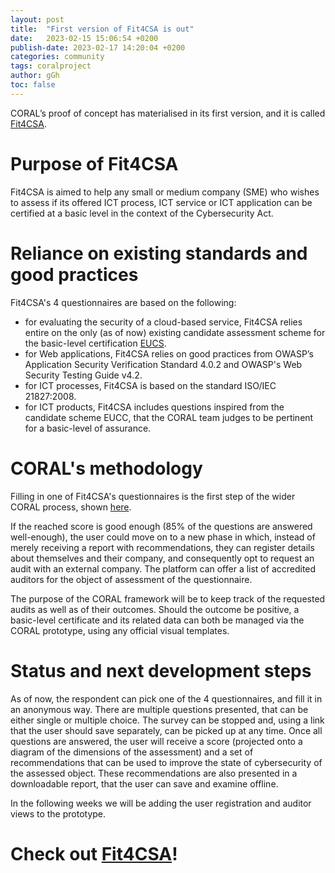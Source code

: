 ```yaml
---
layout: post
title:  "First version of Fit4CSA is out"
date:   2023-02-15 15:06:54 +0200
publish-date: 2023-02-17 14:20:04 +0200
categories: community
tags: coralproject
author: gGh
toc: false
---
```


CORAL’s proof of concept has materialised in its first version, and it is called [Fit4CSA](https://fit4csa.nc3.lu/survey/). 

# Purpose of Fit4CSA
Fit4CSA is aimed to help any small or medium company (SME) who wishes to assess if its offered ICT process, ICT service or ICT application can be certified at a basic level in the context 
of the Cybersecurity Act. 


# Reliance on existing standards and good practices
Fit4CSA's 4 questionnaires are based on the following:
* for evaluating the security of a cloud-based service, Fit4CSA relies entire on the only (as of now) existing candidate assessment scheme for the basic-level certification  [EUCS](https://www.enisa.europa.eu/publications/eucs-cloud-service-scheme).
* for Web applications, Fit4CSA relies on good practices from OWASP’s Application Security Verification Standard 4.0.2 and OWASP's Web Security Testing Guide v4.2.
* for ICT processes, Fit4CSA is based on the standard ISO/IEC 21827:2008.
* for ICT products, Fit4CSA includes questions inspired from the candidate scheme EUCC, that the CORAL team judges to be pertinent for a basic-level of assurance. 

# CORAL's methodology 

Filling in one of Fit4CSA's questionnaires is the first step of the wider CORAL process, shown [here](/assets/images/Coral-flow.png). 

If the reached score is good enough (85% of the questions are answered well-enough), the user could move on to a new phase in which, instead of merely receiving a report with recommendations, they can register details about themselves and their company, and consequently opt to request an audit with an external company. The platform can offer a list of accredited auditors for the object of assessment of the questionnaire.

The purpose of the CORAL framework will be to keep track of the requested audits as well as of their outcomes. Should the outcome be positive, a basic-level certificate and its related data can both be managed via the CORAL prototype, using any official visual templates.

# Status and next development steps
As of now, the respondent can pick one of the 4 questionnaires, and fill it in an anonymous way. There are multiple questions presented, that can be either single or multiple choice. The survey can be stopped and, using a link that the user should save separately, can be picked up at any time. 
Once all questions are answered, the user will receive a score (projected onto a diagram of the dimensions of the assessment) and a set of recommendations that can be used to improve the state of cybersecurity of the assessed object. These recommendations are also presented in a downloadable report, that the user can save and examine offline.

In the following weeks we will be adding the user registration and auditor views to the prototype.

# Check out [Fit4CSA](https://fit4csa.nc3.lu/survey/)!
